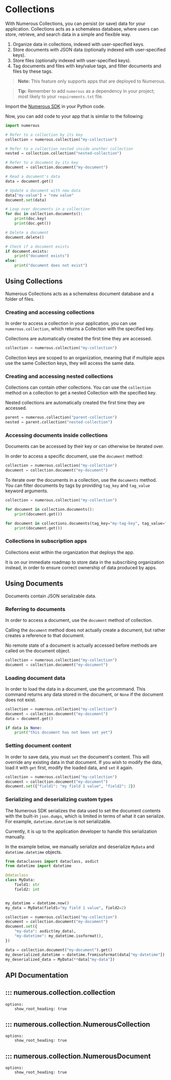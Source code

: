 # Collections

With Numerous Collections, you can persist (or save) data for your application.
Collections acts as a schemaless database, where users can store, retrieve, and search data in a simple and flexible way.

1. Organize data in collections, indexed with user-specified keys.
2. Store documents with JSON data (optionally indexed with user-specified keys).
3. Store files (optionally indexed with user-specified keys).
4. Tag documents and files with key/value tags, and filter documents and files
   by these tags.


> **Note:**
> This feature only supports apps that are deployed to Numerous.


> **Tip:**
> Remember to add `numerous` as a dependency in your project; most likely to your `requirements.txt` file.


Import the [Numerous SDK](http://www.pypi.org/project/numerous) in your Python
code.

Now, you can add code to your app that is similar to the following:

```python
import numerous

# Refer to a collection by its key
collection = numerous.collection("my-collection")

# Refer to a collection nested inside another collection
nested = collection.collection("nested-collection")

# Refer to a document by its key
document = collection.document("my-document")

# Read a document's data
data = document.get()

# Update a document with new data
data["my-value"] = "new value"
document.set(data)

# Loop over documents in a collection
for doc in collection.documents():
    print(doc.key)
    print(doc.get())

# Delete a document
document.delete()

# Check if a document exists
if document.exists:
    print("document exists")
else:
    print("document does not exist")
```

## Using Collections

Numerous Collections acts as a schemaless document database and a folder of files.

### Creating and accessing collections

In order to access a collection in your application, you can use
`numerous.collection`, which returns a Collection with the specified key.

Collections are automatically created the first time they are accessed.

```python
collection = numerous.collection("my-collection")
```

<Callout type="info">
  Collection keys are scoped to an organization, meaning that if multiple apps
  use the same Collection keys, they will access the same data.
</Callout>

### Creating and accessing nested collections

Collections can contain other collections. You can use the `collection` method
on a collection to get a nested Collection with the specified key.

Nested collections are automatically created the first time they are accessed.

```python
parent = numerous.collection("parent-collection")
nested = parent.collection("nested-collection")
```

### Accessing documents inside collections

Documents can be accessed by their key or can otherwise be iterated over.

In order to access a specific document, use the `document` method:

```python
collection = numerous.collection("my-collection")
document = collection.document("my-document")
```

To iterate over the documents in a collection, use the `documents`
method. You can filter documents by tags by providing `tag_key` and `tag_value`
keyword arguments.

```python
collection = numerous.collection("my-collection")

for document in collection.documents():
    print(document.get())

for document in collections.documents(tag_key="my-tag-key", tag_value="my-tag-value"):
    print(document.get())
```

### Collections in subscription apps

Collections exist within the organization that deploys the app.

It is on our immediate roadmap to store data in the subscribing
organization instead, in order to ensure correct ownership of data produced by
apps.

## Using Documents

Documents contain JSON serializable data.

### Referring to documents

In order to access a document, use the `document` method of collection.

Calling the `document` method does not actually create a document, but rather
creates a reference to that document.

No remote state of a document is actually accessed before methods are called on
the document object.

```python
collection = numerous.collection("my-collection")
document = collection.document("my-document")
```

### Loading document data

In order to load the data in a document, use the `get`command. This command returns any data stored
in the document, or `None` if the document does not exist.

```python
collection = numerous.collection("my-collection")
document = collection.document("my-document")
data = document.get()

if data is None:
    print("this document has not been set yet")
```

### Setting document content

In order to save data, you must `set` the document's content. This will override
any existing data in that document. If you wish to modify the data, load it with
`get` first, modify the loaded data, and `set` it again.

```python
collection = numerous.collection("my-collection")
document = collection.document("my-document")
document.set({"field1": "my field 1 value", "field2": 2})
```

### Serializing and deserializing custom types

The Numerous SDK serializes the data used to set the document contents with the
built-in `json.dumps`, which is limited in terms of what it can serialize. For
example, `datetime.datetime` is not serializable.

Currently, it is up to the application developer to handle this serialization
manually.

In the example below, we manually serialize and deserialize `MyData` and
`datetime.datetime` objects.

```python
from dataclasses import dataclass, asdict
from datetime import datetime

@dataclass
class MyData:
    field1: str
    field2: int


my_datetime = datetime.now()
my_data = MyData(field1="my field 1 value", field2=2)

collection = numerous.collection("my-collection")
document = collection.document("my-document")
document.set({
    "my-data": asdict(my_data),
    "my-datetime": my_datetime.isoformat(),
})

data = collection.document("my-document").get()
my_deserialized_datetime = datetime.fromisoformat(data["my-datetime"])
my_deserialized_data = MyData(**data["my-data"])
```

## API Documentation

## ::: numerous.collection.collection
    options:
        show_root_heading: true

## ::: numerous.collection.NumerousCollection
    options:
        show_root_heading: true

## ::: numerous.collection.NumerousDocument
    options:
        show_root_heading: true
